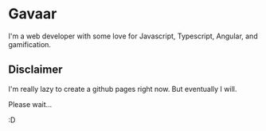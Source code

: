 # Gavaar
I'm a web developer with some love for Javascript, Typescript, Angular, and gamification.

## Disclaimer
I'm really lazy to create a github pages right now. But eventually I will.

Please wait...

:D